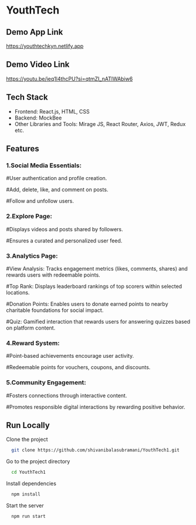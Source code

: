 
# YouthTech

## Demo App Link

https://youthtechkyn.netlify.app

## Demo Video Link

https://youtu.be/ieq1l4thcPU?si=qtmZI_nATlWAbiw6


## Tech Stack

- Frontend: React.js, HTML, CSS
- Backend: MockBee
- Other Libraries and Tools: Mirage JS, React Router, Axios, JWT, Redux etc.


## Features

### 1.Social Media Essentials:

#User authentication and profile creation.

#Add, delete, like, and comment on posts.

#Follow and unfollow users.

### 2.Explore Page:

#Displays videos and posts shared by followers.

#Ensures a curated and personalized user feed.

### 3.Analytics Page:

#View Analysis: Tracks engagement metrics (likes, comments, shares) and rewards users with redeemable points.

#Top Rank: Displays leaderboard rankings of top scorers within selected locations.

#Donation Points: Enables users to donate earned points to nearby charitable foundations for social impact.

#Quiz: Gamified interaction that rewards users for answering quizzes based on platform content.

### 4.Reward System:

#Point-based achievements encourage user activity.

#Redeemable points for vouchers, coupons, and discounts.

### 5.Community Engagement:

#Fosters connections through interactive content.

#Promotes responsible digital interactions by rewarding positive behavior.



## Run Locally

Clone the project

```bash
  git clone https://github.com/shivanibalasubramani/YouthTech1.git
```

Go to the project directory

```bash
  cd YouthTech1
```

Install dependencies

```bash
  npm install
```

Start the server

```bash
  npm run start
```





